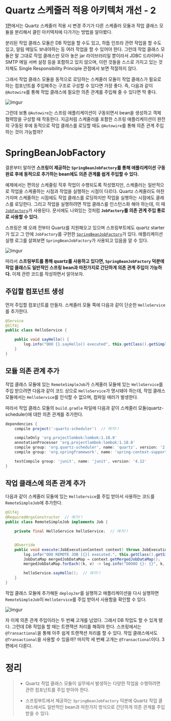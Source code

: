 # Quartz 스케줄러 적용 아키텍처 개선 - 2

[1편](https://homoefficio.github.io/2019/09/28/Quartz-스케줄러-적용-아키텍처-개선-1/)에서는 Quartz 스케줄러 적용 시 변경 주기가 다른 스케줄러 모듈과 작업 클래스 모듈을 분리해서 클린 아키텍처에 다가가는 방법을 알아봤다.

분리된 작업 클래스 모듈은 DB 작업을 할 수도 있고, 하둡 인프라 관련 작업을 할 수도 있고, 알림 메일도 보내야하는 등 여러 작업을 할 수 있어야 한다. 그런데 작업 클래스 모듈은 말 그대로 작업 클래스만 모아 놓은 jar 라이브러리일 뿐이라서 JDBC 드라이버나 SMTP 메일 서버 설정 등을 포함하고 있지 않으며, 이런 것들을 스스로 가지고 있는 것 자체도 Single Responsibility Principle 관점에서 보면 적절하지 않다.

그래서 작업 클래스 모듈을 동적으로 로딩하는 스케줄러 모듈이 작업 클래스가 필요로 하는 컴포넌트를 주입해주는 구조로 구성할 수 있다면 가장 좋다. 즉, 다음과 같이 `@Autowire`를 통해 작업 클래스에 필요한 의존 관계를 주입해 줄 수 있다면 딱 좋다. 

![Imgur](https://i.imgur.com/mT6CfNb.png)

그런데 보통 `@Autowire`는 스프링 애플리케이션이 구동되면서 bean을 생성하고 객체 협력망을 구성할 때 작동한다. 지금처럼 스케줄러를 포함한 스프링 애플리케이션이 완전히 구동된 후에 동적으로 작업 클래스를 로딩할 때도 `@Autowire`를 통해 의존 관계 주입하는 것이 가능할까?

# SpringBeanJobFactory

결론부터 말하면 **스프링이 제공하는 `SpringBeanJobFactory`를 통해 애플리케이션 구동 완료 후에 동적으로 추가하는 bean에도 의존 관계를 쉽게 주입할 수 있다.** 

예제에서는 편의상 스케줄링 직후 작업이 수행되도록 작성했지만, 스케줄러는 일반적으로 작업을 스케줄하는 시점과 작업을 실행하는 시점이 다르다. Quartz 스케줄러도 마찬가지며 스케줄하는 시점에도 작업 클래스를 로딩하지만 작업을 실행하는 시점에도 클래스를 로딩한다. 그리고 작업을 실행하려면 작업 클래스를 인스턴스화 해야 하는데, 이 때 [`JobFactory`](https://www.quartz-scheduler.org/api/2.3.1-SNAPSHOT/index.html)가 사용된다. 문서에도 나와있는 것처럼 **`JobFactory`를 의존 관계 주입 통로로 사용할 수 있다.**

스프링은 꽤 오래 전부터 Quartz를 지원해오고 있으며 스프링부트에도 quartz starter가 있고 그 안에 `JobFactory`를 구현한 [`SpringBeanJobFactory`](https://docs.spring.io/spring-framework/docs/current/javadoc-api/org/springframework/scheduling/quartz/SpringBeanJobFactory.html)가 있다. 애플리케이션 실행 로그를 살펴보면 `SpringBeanJobFactory`가 사용되고 있음을 알 수 있다.

![Imgur](https://i.imgur.com/6cElvr0.png)

따라서 **스프링부트를 통해 quartz를 사용하고 있다면, `SpringBeanJobFactory` 덕분에 작업 클래스도 일반적인 스프링 bean과 마찬가지로 간단하게 의존 관계 주입이 가능하다.** 이제 관련 코드를 작성하면서 알아보자.

## 주입할 컴포넌트 생성

먼저 주입할 컴포넌트를 만들자. 스케줄러 모듈 쪽에 다음과 같이 단순한 `HelloService`를 추가한다.

```java
@Service
@Slf4j
public class HelloService {

    public void sayHello() {
        log.info("OOO {}.sayHello() executed", this.getClass().getSimpleName());
    }
}
```

## 모듈 의존 관계 추가

작업 클래스 모듈에 있는 `RemoteSimpleJob`가 스케줄러 모듈에 있는 `HelloService`를 주입 받으려면 다음과 같이 코드 상으로 `HelloService`가 명시돼야 하는데, 작업 클래스 모듈에서는 `HelloService`를 인식할 수 없으며, 컴파일 에러가 발생한다.

따라서 작업 클래스 모듈의 `build.gradle` 파일에 다음과 같이 스케줄러 모듈(quartz-scheduler)에 대한 의존 관계를 추가한다.

```groovy
dependencies {
    compile project(':quartz-scheduler')  // 여기!!

    compileOnly 'org.projectlombok:lombok:1.18.8'
    annotationProcessor 'org.projectlombok:lombok:1.18.8'
    compile group: 'org.quartz-scheduler', name: 'quartz', version: '2.3.1'
    compile group: 'org.springframework', name: 'spring-context-support', version: '5.1.9.RELEASE'

    testCompile group: 'junit', name: 'junit', version: '4.12'
}
```

## 작업 클래스에 의존 관계 추가

다음과 같이 스케줄러 모듈에 있는 `HelloService`를 주입 받아서 사용하는 코드를 `RemoteSimpleJob`에 추가한다.

```java
@Slf4j
@RequiredArgsConstructor  // 여기!!
public class RemoteSimpleJob implements Job {

    private final HelloService helloService;  // 여기!!


    @Override
    public void execute(JobExecutionContext context) throws JobExecutionException {
        log.info("OOO REMOTE JOB [{}] executed.", this.getClass().getSimpleName());
        JobDataMap mergedJobDataMap = context.getMergedJobDataMap();
        mergedJobDataMap.forEach((k, v) -> log.info("OOOOO {}: {}", k, v));

        helloService.sayHello();  // 여기!!
    }
}
```

작업 클래스 모듈에 추가해둔 `deployJar`를 실행하고 애플리케이션을 다시 실행하면 `RemoteSimpleJob`이 `HelloService`를 주입 받아서 사용함을 확인할 수 있다.

![Imgur](https://i.imgur.com/wBqMrZP.png)

자 이제 의존 관계 주입이라는 두 번째 고개를 넘었다. 그래서 DB 작업도 할 수 있게 됐다. 그런데 DB 작업을 할 때는 트랜잭션 처리를 해줘야 한다. 스프링에서는 `@Transactional`을 통해 아주 쉽게 트랜잭션 처리를 할 수 있다. 작업 클래스에서도 `@Transactional`을 사용할 수 있을까? 마지막 세 번째 고개는 `@Transactional`이다. 3편에서
다룬다.

# 정리

>- Quartz 작업 클래스 모듈이 실무에서 발생하는 다양한 작업을 수행하려면 관련 컴포넌트를 주입 받아야 한다.
>
>- 스프링부트에서 제공하는 `SpringBeanJobFactory` 덕분에 Quartz 작업 클래스에서도 일반적인 bean과 마찬가지 방식으로 간단하게 의존 관계를 주입 받을 수 있다.
